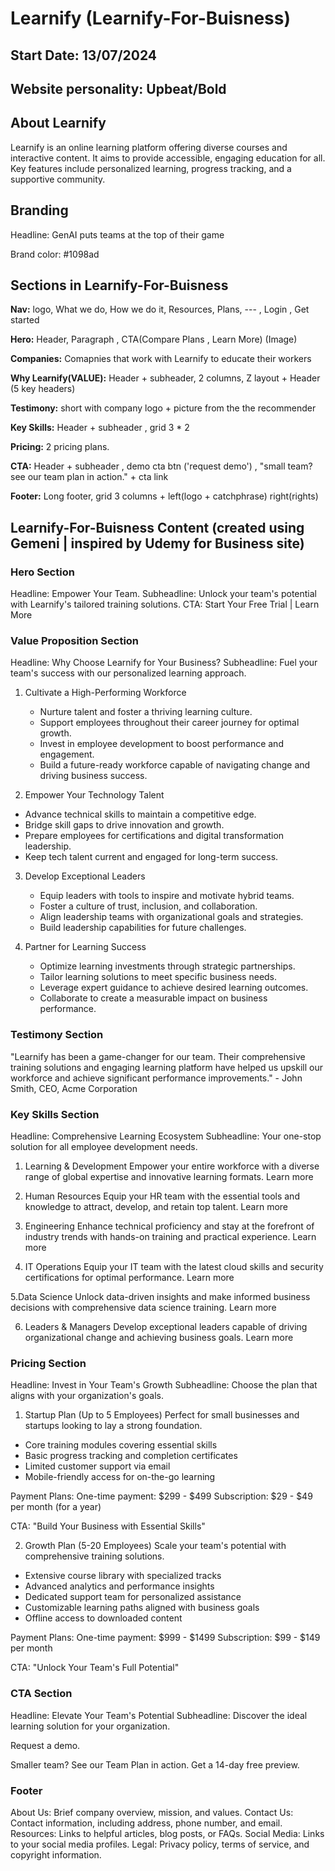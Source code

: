 # Learnify (Learnify-For-Buisness)

## Start Date: 13/07/2024

## Website personality: Upbeat/Bold

## About Learnify

Learnify is an online learning platform offering diverse courses and interactive content. It aims to provide accessible, engaging education for all. Key features include personalized learning, progress tracking, and a supportive community.

## Branding

Headline: GenAI puts teams at
the top of their game

Brand color: #1098ad

## Sections in Learnify-For-Buisness

**Nav:** logo, What we do, How we do it, Resources, Plans, --- , Login , Get started

**Hero:** Header, Paragraph , CTA(Compare Plans , Learn More) (Image)

**Companies:** Comapnies that work with Learnify to educate their workers

**Why Learnify(VALUE):** Header + subheader, 2 columns, Z layout + Header (5 key headers)

**Testimony:** short with company logo + picture from the the recommender

**Key Skills:** Header + subheader , grid 3 \* 2

**Pricing:** 2 pricing plans.

**CTA:** Header + subheader , demo cta btn ('request demo') , "small team? see our team plan in action." + cta link

**Footer:** Long footer, grid 3 columns + left(logo + catchphrase) right(rights)

## Learnify-For-Buisness Content (created using Gemeni | inspired by Udemy for Business site)

### Hero Section

Headline: Empower Your Team.
Subheadline: Unlock your team's potential with Learnify's tailored training solutions.
CTA: Start Your Free Trial | Learn More

### Value Proposition Section

Headline: Why Choose Learnify for Your Business?
Subheadline: Fuel your team's success with our personalized learning approach.

1. Cultivate a High-Performing Workforce

   - Nurture talent and foster a thriving learning culture.
   - Support employees throughout their career journey for optimal growth.
   - Invest in employee development to boost performance and engagement.
   - Build a future-ready workforce capable of navigating change and driving business success.

2. Empower Your Technology Talent

- Advance technical skills to maintain a competitive edge.
- Bridge skill gaps to drive innovation and growth.
- Prepare employees for certifications and digital transformation leadership.
- Keep tech talent current and engaged for long-term success.

3. Develop Exceptional Leaders

   - Equip leaders with tools to inspire and motivate hybrid teams.
   - Foster a culture of trust, inclusion, and collaboration.
   - Align leadership teams with organizational goals and strategies.
   - Build leadership capabilities for future challenges.

4. Partner for Learning Success

   - Optimize learning investments through strategic partnerships.
   - Tailor learning solutions to meet specific business needs.
   - Leverage expert guidance to achieve desired learning outcomes.
   - Collaborate to create a measurable impact on business performance.

### Testimony Section

"Learnify has been a game-changer for our team. Their comprehensive training solutions and engaging learning platform have helped us upskill our workforce and achieve significant performance improvements." - John Smith, CEO, Acme Corporation

### Key Skills Section

Headline: Comprehensive Learning Ecosystem
Subheadline: Your one-stop solution for all employee development needs.

1. Learning & Development
   Empower your entire workforce with a diverse range of global expertise and innovative learning formats.
   Learn more

2. Human Resources
   Equip your HR team with the essential tools and knowledge to attract, develop, and retain top talent.
   Learn more

3. Engineering
   Enhance technical proficiency and stay at the forefront of industry trends with hands-on training and practical experience.
   Learn more

4. IT Operations
   Equip your IT team with the latest cloud skills and security certifications for optimal performance.
   Learn more

5.Data Science
Unlock data-driven insights and make informed business decisions with comprehensive data science training.
Learn more

6. Leaders & Managers
   Develop exceptional leaders capable of driving organizational change and achieving business goals.
   Learn more

### Pricing Section

Headline: Invest in Your Team's Growth
Subheadline: Choose the plan that aligns with your organization's goals.

1. Startup Plan (Up to 5 Employees)
   Perfect for small businesses and startups looking to lay a strong foundation.

- Core training modules covering essential skills
- Basic progress tracking and completion certificates
- Limited customer support via email
- Mobile-friendly access for on-the-go learning

Payment Plans:
One-time payment: $299 - $499
Subscription: $29 - $49 per month (for a year)

CTA: "Build Your Business with Essential Skills"

2. Growth Plan (5-20 Employees)
   Scale your team's potential with comprehensive training solutions.

- Extensive course library with specialized tracks
- Advanced analytics and performance insights
- Dedicated support team for personalized assistance
- Customizable learning paths aligned with business goals
- Offline access to downloaded content

Payment Plans:
One-time payment: $999 - $1499
Subscription: $99 - $149 per month

CTA: "Unlock Your Team's Full Potential"

### CTA Section

Headline: Elevate Your Team's Potential
Subheadline: Discover the ideal learning solution for your organization.

Request a demo.

Smaller team? See our Team Plan in action.
Get a 14-day free preview.

### Footer

About Us: Brief company overview, mission, and values.
Contact Us: Contact information, including address, phone number, and email.
Resources: Links to helpful articles, blog posts, or FAQs.
Social Media: Links to your social media profiles.
Legal: Privacy policy, terms of service, and copyright information.

